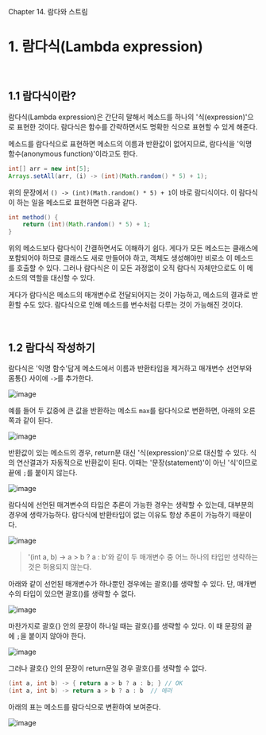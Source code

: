Chapter 14. 람다와 스트림

# 1. 람다식(Lambda expression)

</br>

## 1.1 람다식이란?

람다식(Lambda expression)은 간단히 말해서 메소드를 하나의 '식(expression)'으로 표현한 것이다. 람다식은 함수를 간략하면서도 명확한 식으로 표현할 수 있게 해준다.

메소드를 람다식으로 표현하면 메소드의 이름과 반환값이 없어지므로, 람다식을 '익명 함수(anonymous function)'이라고도 한다.

``` java
int[] arr = new int[5];
Arrays.setAll(arr, (i) -> (int)(Math.random() * 5) + 1);
```

위의 문장에서 `() -> (int)(Math.random() * 5) + 1`이 바로 람디식이다. 이 람다식이 하는 일을 메소드로 표현하면 다음과 같다.

``` java
int method() {
    return (int)(Math.random() * 5) + 1;
}
```

위의 메소드보다 람다식이 간결하면서도 이해하기 쉽다. 게다가 모든 메소드는 클래스에 포함되어야 하므로 클래스도 새로 만들어야 하고, 객체도 생성해야만 비로소 이 메소드를 호출할 수 있다. 그러나 람다식은 이 모든 과정없이 오직 람다식 자체만으로도 이 메소드의 역할을 대신할 수 있다.

게다가 람다식은 메소드의 매개변수로 전달되어지는 것이 가능하고, 메소드의 결과로 반환할 수도 있다. 람다식으로 인해 메소드를 변수처럼 다루는 것이 가능해진 것이다.

</br>

## 1.2 람다식 작성하기

람다식은 '익명 함수'답게 메소드에서 이름과 반환타입을 제거하고 매개변수 선언부와 몸통{} 사이에 `->`를 추가한다.

![image](https://ifh.cc/g/dWzvza.png)

예를 들어 두 값중에 큰 값을 반환하는 메소드 `max`를 람다식으로 변환하면, 아래의 오른쪽과 같이 된다.

![image](https://ifh.cc/g/MLsyDm.png)

반환값이 있는 메소드의 경우, return문 대신 '식(expression)'으로 대신할 수 있다. 식의 연산결과가 자동적으로 반환값이 된다. 이때는 '문장(statement)'이 아닌 '식'이므로 끝에 `;`를 붙이지 않는다.

![image](https://ifh.cc/g/4kGShG.png)

람다식에 선언된 매겨변수의 타입은 추론이 가능한 경우는 생략할 수 있는데, 대부분의 경우에 생략가능하다. 람다식에 반환타입이 없는 이유도 항상 추론이 가능하기 때문이다.

![image](https://ifh.cc/g/csQY22.png)

> '(int a, b) -> a > b ? a : b'와 같이 두 매개변수 중 어느 하나의 타입만 생략하는 것은 허용되지 않는다.

아래와 같이 선언된 매개변수가 하나뿐인 경우에는 괄호()를 생략할 수 있다. 단, 매개변수의 타입이 있으면 괄호()를 생략할 수 없다.

![image](https://ifh.cc/g/aGvClo.png)

마찬가지로 괄호{} 안의 문장이 하나일 때는 괄호{}를 생략할 수 있다. 이 때 문장의 끝에 `;`을 붙이지 않아야 한다.

![image](https://ifh.cc/g/K1YGL2.png)

그러나 괄호{} 안의 문장이 return문일 경우 괄호{}를 생략할 수 없다.

``` java
(int a, int b) -> { return a > b ? a : b; } // OK
(int a, int b) -> return a > b ? a : b  // 에러
```

아래의 표는 메소드를 람다식으로 변환하여 보여준다.

![image](https://ifh.cc/g/Q9bJrN.png)
